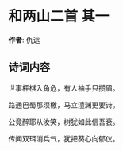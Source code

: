 # 和两山二首  其一

**作者**: 仇远

## 诗词内容

世事枰棋入角危，有人袖手只攒眉。

路通巴蜀那须檄，马立澶渊更要诗。

公竟醉耶从汝笑，树犹如此信吾衰。

传闻双珥消兵气，犹把葵心向郁仪。

